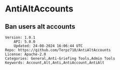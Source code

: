 # AntiAltAccounts
## Ban users alt accounts
```properties
Version: 1.0.1
    API: 5.0.0
    Updated: 24-08-2024 16:06:44 UTC
Repo: https://github.com/Terpz710/AntiAltAccounts
License: Apache-2.0
Categories: General,Anti-Griefing Tools,Admin Tools
Keywords: Account,Alt,Anti,AntiAccount,AntiAlt
```